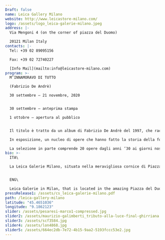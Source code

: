 ```yaml
---
Draft: false
name: Leica Gallery Milano
website: http://www.leicastore-milano.com/
logo: /assets/logo_leica-galerie-milano.jpeg
address: |-
  Via Mengoni 4 (on the corner of piazza del Duomo)

  20121 Milan Italy
contacts: |-
  Tel: +39 02 89095156

  Fax: +39 02 72740227

  [Info Mail](mailto:info@leicastore-milano.com)
program: >-
  M’INNAMORAVO DI TUTTO 

  (Fabrizio De Andrè)

  30 settembre – 21 novembre, 2020


  30 settembre – anteprima stampa

  1 ottobre – apertura al pubblico


  Il titolo è tratto da un album di Fabrizio De Andrè del 1997, che raccoglie successi rivisitati. Lo stesso approccio della “compilation” caratterizza la prima mostra che dà avvio a questa nuova avventura di Leica Galerie Milano. 

  In esposizione, un nucleo di opere che hanno fatto la storia della fotografia si offre come spunto per avvicinarsi al vasto mercato del collezionismo e per muovere i primi passi verso la creazione di una collezione consapevole.

  La selezione in parte comprende 20 opere dagli anni ’30 ai giorni nostri, scattate da maestri della fotografia di fama internazionale tra cui Mario De Biasi, Werner Bischof, Martin Chambi, Franco Fontana, Gianni Berengo Gardin e Richard Avedon per citarne alcuni.
bio: >-
  ITA\

  La Leica Galerie Milano, situata nella meravigliosa cornice di Piazza del Duomo, è il luogo ideale dove vivere la propria passione per la fotografia. Nella galleria sono esposte, con cadenza mensile o bimestrale, mostre fotografiche dei più grandi fotografi del passato e del presente, e si tengono regolarmente lezioni, dibattiti, e incontri con i più significativi professionisti del settore. In più, il bookshop vi offrirà una straordinaria selezione dei più bei libri fotografici di autori italiani e internazionali.


  ENG\

  Leica Galerie in Milan, that is located in the amazing Piazza del Duomo, is the ideal place to live the photography passion. Different exhibitions of important photographers of the past and present days are organized inside the gallery each month or every two months. There is also the possibility to participate to lessons, debates and meetings with the most relevant experts of the sector. Moreover, the bookshop will offer you an amazing selection of the most beautiful books of italian and international photographers about their photographic experience.
pressRelease1: /assets/cs_leica-galerie-milano.pdf
path: /leica-gallery-milano
latitude: "45.4651036"
longitude: "9.1862123"
slider: /assets/pesaresi-marco1-compressed.jpg
slider2: /assets/maurizio-galimberti_tributo-alla-luce-final-ghirriana.jpg
slider3: /assets/scf3584.jpg
slider4: /assets/lon4868.jpg
slider5: /assets/664ec2db-7e72-4b15-9aa2-5193fccc53e2.jpg
---
```

